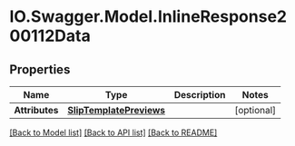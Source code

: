 # IO.Swagger.Model.InlineResponse200112Data
## Properties

Name | Type | Description | Notes
------------ | ------------- | ------------- | -------------
**Attributes** | [**SlipTemplatePreviews**](SlipTemplatePreviews.md) |  | [optional] 

[[Back to Model list]](../README.md#documentation-for-models) [[Back to API list]](../README.md#documentation-for-api-endpoints) [[Back to README]](../README.md)

